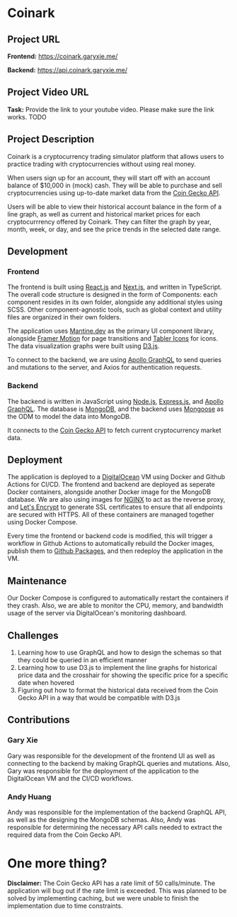 # Coinark

## Project URL

**Frontend:** https://coinark.garyxie.me/

**Backend:** https://api.coinark.garyxie.me/

## Project Video URL

**Task:** Provide the link to your youtube video. Please make sure the link works.
TODO

## Project Description

Coinark is a cryptocurrency trading simulator platform that allows users to practice trading with cryptocurrencies without using real money.

When users sign up for an account, they will start off with an account balance of $10,000 in (mock) cash. They will be able to purchase and sell cryptocurrencies using up-to-date market data from the [Coin Gecko API](https://www.coingecko.com/en/api).

Users will be able to view their historical account balance in the form of a line graph, as well as current and historical market prices for each cryptocurrrency offered by Coinark. They can filter the graph by year, month, week, or day, and see the price trends in the selected date range.

## Development

### Frontend

The frontend is built using [React.js](https://reactjs.org/) and [Next.js](https://nextjs.org/), and written in TypeScript. The overall code structure is designed in the form of Components: each component resides in its own folder, alongside any additional styles using SCSS. Other component-agnostic tools, such as global context and utility files are organized in their own folders.

The application uses [Mantine.dev](https://mantine.dev/) as the primary UI component library, alongside [Framer Motion](https://www.framer.com/motion/) for page transitions and [Tabler Icons](https://tablericons.com/) for icons. The data visualization graphs were built using [D3.js](https://d3js.org/).

To connect to the backend, we are using [Apollo GraphQL](https://www.apollographql.com/) to send queries and mutations to the server, and Axios for authentication requests.

### Backend

The backend is written in JavaScript using [Node.js](https://nodejs.org/en/), [Express.js](https://expressjs.com/), and [Apollo GraphQL](https://www.apollographql.com/). The database is [MongoDB](https://www.mongodb.com/), and the backend uses [Mongoose](https://mongoosejs.com/) as the ODM to model the data into MongoDB.

It connects to the [Coin Gecko API](https://www.coingecko.com/en/api) to fetch current cryptocurrency market data.

## Deployment

The application is deployed to a [DigitalOcean](https://www.digitalocean.com/) VM using Docker and Github Actions for CI/CD. The frontend and backend are deployed as seperate Docker containers, alongside another Docker image for the MongoDB database. We are also using images for [NGINX](https://www.nginx.com/) to act as the reverse proxy, and [Let's Encrypt](https://letsencrypt.org/) to generate SSL certificates to ensure that all endpoints are secured with HTTPS. All of these containers are managed together using Docker Compose.

Every time the frontend or backend code is modified, this will trigger a workflow in Github Actions to automatically rebuild the Docker images, publish them to [Github Packages](https://github.com/features/packages), and then redeploy the application in the VM.

## Maintenance

Our Docker Compose is configured to automatically restart the containers if they crash. Also, we are able to monitor the CPU, memory, and bandwidth usage of the server via DigitalOcean's monitoring dashboard.

## Challenges

1. Learning how to use GraphQL and how to design the schemas so that they could be queried in an efficient manner
2. Learning how to use D3.js to implement the line graphs for historical price data and the crosshair for showing the specific price for a specific date when hovered
3. Figuring out how to format the historical data received from the Coin Gecko API in a way that would be compatible with D3.js

## Contributions

### Gary Xie

Gary was responsible for the development of the frontend UI as well as connecting to the backend by making GraphQL queries and mutations. Also, Gary was responsible for the deployment of the application to the DigitalOcean VM and the CI/CD workflows.

### Andy Huang

Andy was responsible for the implementation of the backend GraphQL API, as well as the designing the MongoDB schemas. Also, Andy was responsible for determining the necessary API calls needed to extract the required data from the Coin Gecko API.

# One more thing?

**Disclaimer:** The Coin Gecko API has a rate limit of 50 calls/minute. The application will bug out if the rate limit is exceeded. This was planned to be solved by implementing caching, but we were unable to finish the implementation due to time constraints.
